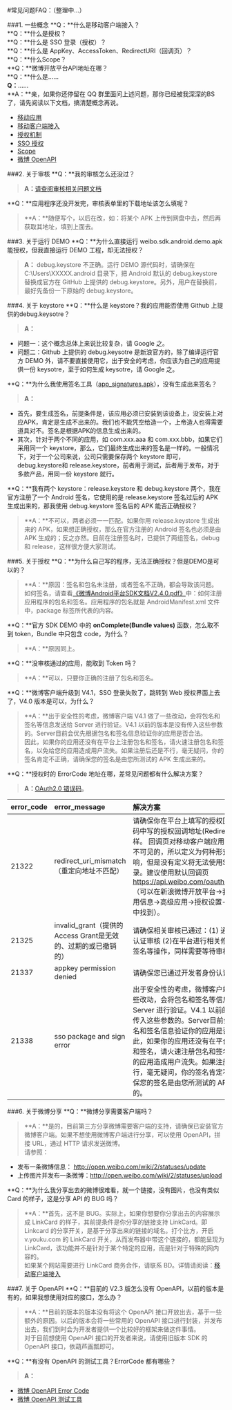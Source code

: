 #常见问题FAQ：（整理中...）

###1. 一些概念
**Q：**什么是移动客户端接入？  
**Q：**什么是授权？  
**Q：**什么是 SSO 登录（授权）？  
**Q：**什么是 AppKey、AccessToken、RedirectURI（回调页）？  
**Q：**什么Scope？  
**Q：**微博开放平台API地址在哪？  
**Q：**什么是......  
**Q：**......  
**A：**亲，如果你还停留在 QQ 群里面问上述问题，那你已经被我深深的BS了，请先阅读以下文档，搞清楚概念再说。  

 - [移动应用][1]  
 - [移动客户端接入][2]
 - [授权机制][3]  
 - [SSO 授权][4]  
 - [Scope][11]
 - [微博 OpenAPI][5]  

###2. 关于审核
**Q：**我的审核怎么还没过？  
>**A：**[请查阅审核相关问题文档][8]

**Q：**应用程序还没开发完，审核表单里的下载地址该怎么填呢？  
>**A：**随便写个，以后在改，如：将某个 APK 上传到网盘中去，然后再获取其地址，填到上面去。

###3. 关于运行 DEMO
**Q：**为什么直接运行 weibo.sdk.android.demo.apk 能授权，但我直接运行 DEMO 工程，却无法授权？  
>**A：** debug.keystore 不正确。运行 DEMO 源代码时，请确保在 C:\Users\XXXXX\.android 目录下，把 Android 默认的 debug.keystore 替换成官方在 GitHub 上提供的 debug.keystore。另外，用户在替换前，最好先备份一下原始的 debug.keystore。

###4. 关于 keystore
**Q：**什么是 keystore？我的应用能否使用 Github 上提供的debug.keysotre？  
>**A：**
>
 - 问题一：这个概念总体上来说比较复杂，请 Google 之。  
 - 问题二：Github 上提供的 debug.keysotre 是新浪官方的，除了编译运行官方 DEMO 外，请不要直接使用它，出于安全的考虑，你应该为自己的应用提供一份 keysotre，至于如何生成 keysotre，请 Google 之。
    
**Q：**为什么我使用签名工具（[app_signatures.apk][10]），没有生成出来签名？  
>**A：**
>
 - 首先，要生成签名，前提条件是，该应用必须已安装到该设备上，没安装上对应APK，肯定是生成不出来的。我们也不能凭空给造一个，上帝造人也得需要道具对不。签名是根据APK的信息生成出来的。
 - 其次，针对于两个不同的应用，如 com.xxx.aaa 和 com.xxx.bbb，如果它们采用同一个 keystore，那么，它们最终生成出来的签名是一样的。一般情况下，对于一个公司来说，公司只需要保存两个 keystore
即可，debug.keystore和 release.keystore，前者用于测试，后者用于发布，对于多款产品，用同一份 keystore 就行。

**Q：**我有两个 keystore：release.keystore 和 debug.keystore 两个，我在官方注册了一个 Android 签名，它使用的是 release.keystore 签名过后的 APK 生成出来的，那我使用 debug.keystore 签名后的 APK 能否正确授权？  
>**A：**不可以，两者必须一一匹配。如果你用 release.keystore 生成出来的 APK，如果想正确授权，那么在官方注册的 Android 签名也必须是由 APK 生成的；反之亦然。目前在注册签名时，已提供了两组签名，debug 和 release，这样很方便大家测试。

###5. 关于授权
**Q：**为什么自己写的程序，无法正确授权？但是DEMO是可以的？  
>**A：**原因：签名和包名未注册，或者签名不正确，都会导致该问题。  
如何签名，请查看[《微博Android平台SDK文档V2.4.0.pdf》][9]中：如何注册应用程序的包名和签名。应用程序的包名就是 AndroidManifest.xml 文件中，package 标签所代表的内容。

**Q：**官方 SDK DEMO 中的 **onComplete(Bundle values)** 函数，怎么取不到 token，Bundle 中只包含 code，为什么？  
>**A：**原因同上。

**Q：**没审核通过的应用，能取到 Token 吗？  
>**A：**可以，只要你正确的注册了包名和签名。

**Q：**微博客户端升级到 V4.1，SSO 登录失败了，跳转到 Web 授权界面上去了，V4.0 版本是可以，为什么？  
>**A：**出于安全性的考虑，微博客户端 V4.1 做了一些改动，会将包名和签名等信息发送给 Server 进行验证。V4.1 以前的版本是没有传入这些参数的。Server目前会优先根据包名和签名信息验证你的应用是否合法。  
因此，如果你的应用还没有在平台上注册包名和签名，请火速注册包名和签名，以免给您的应用造成用户流失。如果注册后还是不行，毫无疑问，你的签名肯定不正确，请确保您的签名是由您所测试的 APK 生成出来的。

**Q：**授权时的 ErrorCode 地址在哪，差常见问题都有什么解决方案？  
>**A：**[OAuth2.0 错误码][13]。

| error_code | error_message | 解决方案 |
| --------   | :-----        | :-----   |
| 21322    | redirect_uri_mismatch（重定向地址不匹配） | 请确保你在平台上填写的授权回调地址与*代码中写的授权回调地址(RedirectURI)*一样。 回调页对移动客户端应用来说对用户是不可见的，所以定义为何种形式都将不影响，但是没有定义将无法使用SDK认证登录。建议使用默认回调页 https://api.weibo.com/oauth2/default.html （可以在新浪微博开放平台->我的应用->应用信息->高级应用->授权设置->应用回调页中找到）。 |
| 21325    | invalid_grant（提供的Access Grant是无效的、过期的或已撤销的）| 请确保相关审核已通过：(1) 通过开发者身份认证审核 (2)在平台进行相关修改后，如修改签名等操作，同样需要等待审核 |
| 21337      | appkey permission denied | 请确保您已通过开发者身份认证审核 |
| 21338      | sso package and sign error |出于安全性的考虑，微博客户端 V4.1 做了一些改动，会将包名和签名等信息发送给 Server 进行验证。V4.1 以前的版本是没有传入这些参数的。Server目前会优先根据包名和签名信息验证你的应用是否合法。因此，如果你的应用还没有在平台上注册包名和签名，请火速注册包名和签名，以免给您的应用造成用户流失。如果注册后还是不行，毫无疑问，你的签名肯定不正确，请确保您的签名是由您所测试的 APK 生成出来的。|

###6. 关于微博分享
**Q：**微博分享需要客户端吗？  
>**A：**是的，目前第三方分享微博需要客户端的支持，请确保已安装官方微博客户端。如果不想使用微博客户端进行分享，可以使用 OpenAPI，拼接 URL，通过 HTTP 请求发送微博。  
请参照：
>
 - 发布一条微博信息：      http://open.weibo.com/wiki/2/statuses/update
 - 上传图片并发布一条微博：http://open.weibo.com/wiki/2/statuses/upload

**Q：**为什么我分享出去的微博很难看，就一个链接，没有图片，也没有类似 Card 的样子，这是分享 API 的 BUG 吗？  
>**A：**首先，这不是 BUG。实际上，如果你想要你分享出去的内容展示成 LinkCard 的样子，其前提条件是你分享的链接支持 LinkCard。即 Linkcard 的分享开关，是基于分享出来的链接的域名。打个比方，开启 v.youku.com 的 LinkCard 开关，从而发布器中带这个链接的，都能呈现为 LinkCard，该功能并不是针对于某个特定的应用，而是针对于特殊的网内容的。  
如果某个网站需要进行 LinkCard 商务合作，请联系 BD。详情请阅读：[移动客户端接入][2]

###7. 关于 OpenAPI
**Q：**目前的 V2.3 版怎么没有 OpenAPI，以前的版本是有的，如果我想使用对应的接口，怎么办？  
>**A：**目前的版本的版本没有将这个 OpenAPI 接口开放出去，基于一些额外的原因。以后的版本会将一些常用的 OpenAPI 接口进行封装，并发布出去，我们到时会为开发者提供一个比较好的框架来做这件事情。  
对于目前想使用 OpenAPI 接口的开发者来说，请使用旧版本 SDK 的 OpenAPI 接口，依葫芦画瓢即可。

**Q：**有没有 OpenAPI 的测试工具？ErrorCode 都有哪些？  
>**A：**
>
 - [微博 OpenAPI Error Code][6]  
 - [微博 OpenAPI 测试工具][7]  

[1]:http://open.weibo.com/wiki/%E7%A7%BB%E5%8A%A8%E5%BA%94%E7%94%A8
[2]:http://open.weibo.com/wiki/%E7%A7%BB%E5%8A%A8%E5%AE%A2%E6%88%B7%E7%AB%AF%E6%8E%A5%E5%85%A5
[3]:http://open.weibo.com/wiki/%E6%8E%88%E6%9D%83%E6%9C%BA%E5%88%B6
[4]:http://open.weibo.com/wiki/%E7%A7%BB%E5%8A%A8%E5%BA%94%E7%94%A8SSO%E6%8E%88%E6%9D%83
[5]:http://open.weibo.com/wiki/%E5%BE%AE%E5%8D%9AAPI
[6]:http://open.weibo.com/wiki/Error_code
[7]:http://open.weibo.com/tools/console
[8]:http://t.cn/zHW4aDG
[9]:/微博Android平台SDK文档V2.4.0.pdf
[10]:/app_signatures.apk
[11]:http://open.weibo.com/wiki/Scope
[12]:/raw/FAQ/screenshot/error_redirect_uri_mismatch.png
[13]:http://t.cn/8kWBkoj
